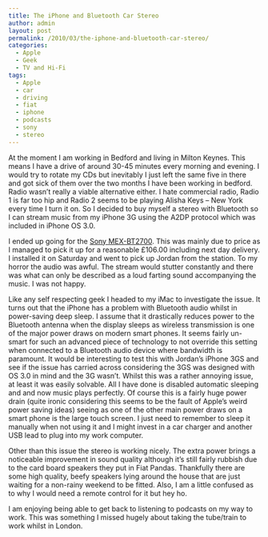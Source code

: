 ```yaml
---
title: The iPhone and Bluetooth Car Stereo
author: admin
layout: post
permalink: /2010/03/the-iphone-and-bluetooth-car-stereo/
categories:
  - Apple
  - Geek
  - TV and Hi-Fi
tags:
  - Apple
  - car
  - driving
  - fiat
  - iphone
  - podcasts
  - sony
  - stereo
---
```

At the moment I am working in Bedford and living in Milton Keynes. This means I have a drive of around 30-45 minutes every morning and evening. I would try to rotate my CDs but inevitably I just left the same five in there and got sick of them over the two months I have been working in bedford. Radio wasn&#8217;t really a viable alternative either. I hate commercial radio, Radio 1 is far too hip and Radio 2 seems to be playing Alisha Keys &#8211; New York every time I turn it on. So I decided to buy myself a stereo with Bluetooth so I can stream music from my iPhone 3G using the A2DP protocol which was included in iPhone OS 3.0.

I ended up going for the [Sony MEX-BT2700][1]. This was mainly due to price as I managed to pick it up for a reasonable £106.00 including next day delivery. I installed it on Saturday and went to pick up Jordan from the station. To my horror the audio was awful. The stream would stutter constantly and there was what can only be described as a loud farting sound accompanying the music. I was not happy.

Like any self respecting geek I headed to my iMac to investigate the issue. It turns out that the iPhone has a problem with Bluetooth audio whilst in power-saving deep sleep. I assume that it drastically reduces power to the Bluetooth antenna when the display sleeps as wireless transmission is one of the major power draws on modern smart phones. It seems fairly un-smart for such an advanced piece of technology to not override this setting when connected to a Bluetooth audio device where bandwidth is paramount. It would be interesting to test this with Jordan&#8217;s iPhone 3GS and see if the issue has carried across considering the 3GS was designed with OS 3.0 in mind and the 3G wasn&#8217;t. Whilst this was a rather annoying issue, at least it was easily solvable. All I have done is disabled automatic sleeping and and now music plays perfectly. Of course this is a fairly huge power drain (quite ironic considering this seems to be the fault of Apple&#8217;s weird power saving ideas) seeing as one of the other main power draws on a smart phone is the large touch screen. I just need to remember to sleep it manually when not using it and I might invest in a car charger and another USB lead to plug into my work computer.

Other than this issue the stereo is working nicely. The extra power brings a noticeable improvement in sound quality although it&#8217;s still fairly rubbish due to the card board speakers they put in Fiat Pandas. Thankfully there are some high quality, beefy speakers lying around the house that are just waiting for a non-rainy weekend to be fitted. Also, I am a little confused as to why I would need a remote control for it but hey ho.

I am enjoying being able to get back to listening to podcasts on my way to work. This was something I missed hugely about taking the tube/train to work whilst in London.

 [1]: http://www.sony.co.uk/product/ica-bluetooth-car-stereo/mex-bt2700